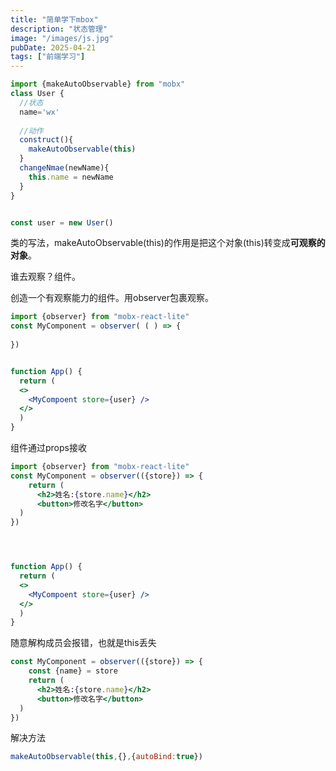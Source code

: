 ```yaml
---
title: "简单学下mbox"
description: "状态管理"
image: "/images/js.jpg"
pubDate: 2025-04-21
tags: ["前端学习"]
---
```


```jsx
import {makeAutoObservable} from "mobx"
class User {
  //状态
  name='wx'
  
  //动作
  construct(){
    makeAutoObservable(this)
  }
  changeNmae(newName){
    this.name = newName
  }
}


const user = new User()
```



类的写法，makeAutoObservable(this)的作用是把这个对象(this)转变成**可观察的对象**。

谁去观察？组件。

创造一个有观察能力的组件。用observer包裹观察。

```jsx
import {observer} from "mobx-react-lite"
const MyComponent = observer( ( ) => {
    
})


function App() {
  return (
  <>
    <MyCompoent store={user} />
  </>
  )
} 
```

组件通过props接收

```jsx
import {observer} from "mobx-react-lite"
const MyComponent = observer(({store}) => {
    return (
      <h2>姓名:{store.name}</h2>
      <button>修改名字</button>
  )
})




function App() {
  return (
  <>
    <MyCompoent store={user} />
  </>
  )
}
```

随意解构成员会报错，也就是this丢失

```jsx
const MyComponent = observer(({store}) => {
    const {name} = store
    return (
      <h2>姓名:{store.name}</h2>
      <button>修改名字</button>
  )
})
```

解决方法

```jsx
makeAutoObservable(this,{},{autoBind:true})
```